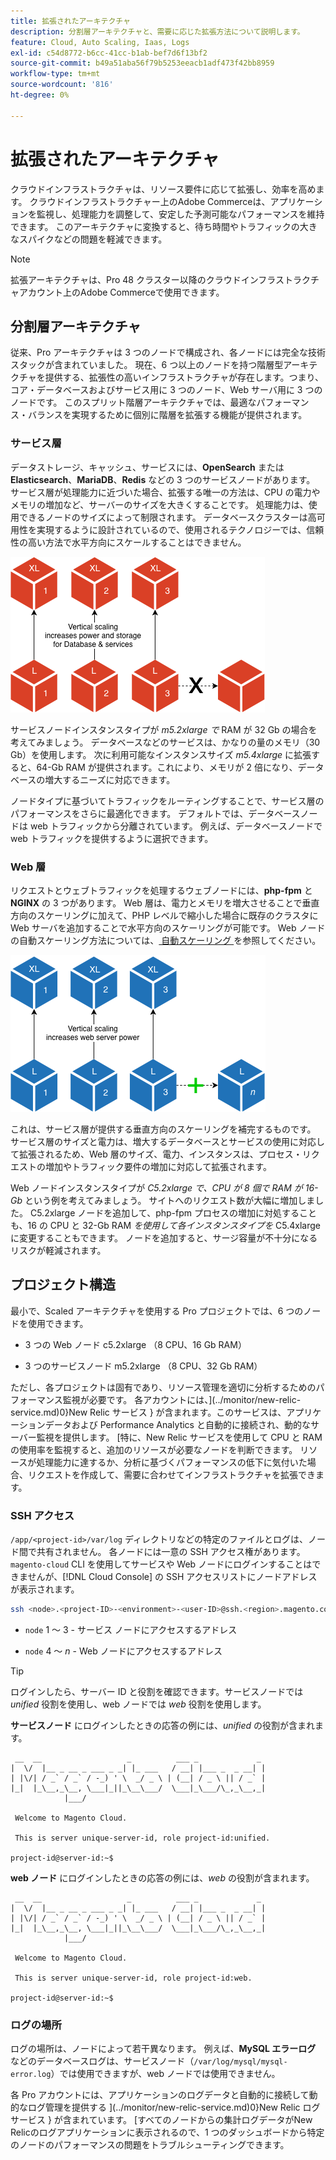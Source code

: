 ```yaml
---
title: 拡張されたアーキテクチャ
description: 分割層アーキテクチャと、需要に応じた拡張方法について説明します。
feature: Cloud, Auto Scaling, Iaas, Logs
exl-id: c54d8772-b6cc-41cc-b1ab-bef7d6f13bf2
source-git-commit: b49a51aba56f79b5253eeacb1adf473f42bb8959
workflow-type: tm+mt
source-wordcount: '816'
ht-degree: 0%

---
```


# 拡張されたアーキテクチャ

クラウドインフラストラクチャは、リソース要件に応じて拡張し、効率を高めます。 クラウドインフラストラクチャー上のAdobe Commerceは、アプリケーションを監視し、処理能力を調整して、安定した予測可能なパフォーマンスを維持できます。 このアーキテクチャに変換すると、待ち時間やトラフィックの大きなスパイクなどの問題を軽減できます。

>[!NOTE]
>
>拡張アーキテクチャは、Pro 48 クラスター以降のクラウドインフラストラクチャアカウント上のAdobe Commerceで使用できます。

## 分割層アーキテクチャ

従来、Pro アーキテクチャは 3 つのノードで構成され、各ノードには完全な技術スタックが含まれていました。 現在、6 つ以上のノードを持つ階層型アーキテクチャを提供する、拡張性の高いインフラストラクチャが存在します。つまり、コア・データベースおよびサービス用に 3 つのノード、Web サーバ用に 3 つのノードです。 このスプリット階層アーキテクチャでは、最適なパフォーマンス・バランスを実現するために個別に階層を拡張する機能が提供されます。

### サービス層

データストレージ、キャッシュ、サービスには、**OpenSearch** または **Elasticsearch**、**MariaDB**、**Redis** などの 3 つのサービスノードがあります。 サービス層が処理能力に近づいた場合、拡張する唯一の方法は、CPU の電力やメモリの増加など、サーバーのサイズを大きくすることです。 処理能力は、使用できるノードのサイズによって制限されます。 データベースクラスターは高可用性を実現するように設計されているので、使用されるテクノロジーでは、信頼性の高い方法で水平方向にスケールすることはできません。

![ サービス層の拡張 ](../../assets/scaling-service.png)

サービスノードインスタンスタイプが _m5.2xlarge で_ RAM が 32 Gb の場合を考えてみましょう。 データベースなどのサービスは、かなりの量のメモリ（30 Gb）を使用します。 次に利用可能なインスタンスサイズ _m5.4xlarge_ に拡張すると、64-Gb RAM が提供されます。これにより、メモリが 2 倍になり、データベースの増大するニーズに対応できます。

ノードタイプに基づいてトラフィックをルーティングすることで、サービス層のパフォーマンスをさらに最適化できます。 デフォルトでは、データベースノードは web トラフィックから分離されています。 例えば、データベースノードで web トラフィックを提供するように選択できます。

### Web 層

リクエストとウェブトラフィックを処理するウェブノードには、**php-fpm** と **NGINX** の 3 つがあります。 Web 層は、電力とメモリを増大させることで垂直方向のスケーリングに加えて、PHP レベルで縮小した場合に既存のクラスタに Web サーバを追加することで水平方向のスケーリングが可能です。 Web ノードの自動スケーリング方法については、[ 自動スケーリング ](autoscaling.md) を参照してください。

![Web 階層の拡張 ](../../assets/scaling-web.png)

これは、サービス層が提供する垂直方向のスケーリングを補完するものです。 サービス層のサイズと電力は、増大するデータベースとサービスの使用に対応して拡張されるため、Web 層のサイズ、電力、インスタンスは、プロセス・リクエストの増加やトラフィック要件の増加に対応して拡張されます。

Web ノードインスタンスタイプが _C5.2xlarge で、CPU が 8 個で RAM が 16-Gb_ という例を考えてみましょう。 サイトへのリクエスト数が大幅に増加しました。 C5.2xlarge ノードを追加して、php-fpm プロセスの増加に対処することも、16 の CPU と 32-Gb RAM _を使用して各インスタンスタイプを_ C5.4xlarge に変更することもできます。 ノードを追加すると、サージ容量が不十分になるリスクが軽減されます。

## プロジェクト構造

最小で、Scaled アーキテクチャを使用する Pro プロジェクトでは、6 つのノードを使用できます。

- 3 つの Web ノード c5.2xlarge （8 CPU、16 Gb RAM）

- 3 つのサービスノード m5.2xlarge （8 CPU、32 Gb RAM）

ただし、各プロジェクトは固有であり、リソース管理を適切に分析するためのパフォーマンス監視が必要です。 各アカウントには、](../monitor/new-relic-service.md)0}New Relic サービス } が含まれます。このサービスは、アプリケーションデータおよび Performance Analytics と自動的に接続され、動的なサーバー監視を提供します。 [特に、New Relic サービスを使用して CPU と RAM の使用率を監視すると、追加のリソースが必要なノードを判断できます。 リソースが処理能力に達するか、分析に基づくパフォーマンスの低下に気付いた場合、リクエストを作成して、需要に合わせてインフラストラクチャを拡張できます。

### SSH アクセス

`/app/<project-id>/var/log` ディレクトリなどの特定のファイルとログは、ノード間で共有されません。 各ノードには一意の SSH アクセス権があります。 `magento-cloud` CLI を使用してサービスや Web ノードにログインすることはできませんが、[!DNL Cloud Console] の SSH アクセスリストにノードアドレスが表示されます。

```bash
ssh <node>.<project-ID>-<environment>-<user-ID>@ssh.<region>.magento.com
```

- `node` 1 ～ 3 - サービス ノードにアクセスするアドレス

- `node` 4 ～ _n_ - Web ノードにアクセスするアドレス

>[!TIP]
>
>ログインしたら、サーバー ID と役割を確認できます。サービスノードでは _unified_ 役割を使用し、web ノードでは _web_ 役割を使用します。

**サービスノード** にログインしたときの応答の例には、_unified_ の役割が含まれます。

```
 __  __                   _          ___ _             _
|  \/  |__ _ __ _ ___ _ _| |_ ___   / __| |___ _  _ __| |
| |\/| / _` / _` / -_) ' \  _/ _ \ | (__| / _ \ || / _` |
|_|  |_\__,_\__, \___|_||_\__\___/  \___|_\___/\_,_\__,_|
            |___/

 Welcome to Magento Cloud.

 This is server unique-server-id, role project-id:unified.

project-id@server-id:~$
```

**web ノード** にログインしたときの応答の例には、_web_ の役割が含まれます。

```
 __  __                   _          ___ _             _
|  \/  |__ _ __ _ ___ _ _| |_ ___   / __| |___ _  _ __| |
| |\/| / _` / _` / -_) ' \  _/ _ \ | (__| / _ \ || / _` |
|_|  |_\__,_\__, \___|_||_\__\___/  \___|_\___/\_,_\__,_|
            |___/

 Welcome to Magento Cloud.

 This is server unique-server-id, role project-id:web.

project-id@server-id:~$
```

### ログの場所

ログの場所は、ノードによって若干異なります。 例えば、**MySQL エラーログ** などのデータベースログは、サービスノード（`/var/log/mysql/mysql-error.log`）では使用できますが、web ノードでは使用できません。

各 Pro アカウントには、アプリケーションのログデータと自動的に接続して動的なログ管理を提供する ](../monitor/new-relic-service.md)0}New Relic ログサービス } が含まれています。 [すべてのノードからの集計ログデータがNew Relicのログアプリケーションに表示されるので、1 つのダッシュボードから特定のノードのパフォーマンスの問題をトラブルシューティングできます。

